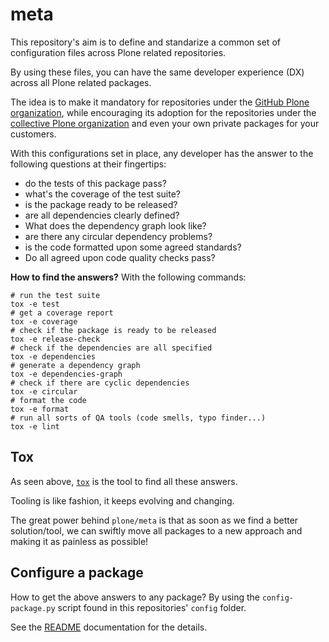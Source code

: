 # meta

This repository's aim is to define and standarize a common set
of configuration files across Plone related repositories.

By using these files, you can have the same developer experience (DX)
across all Plone related packages.

The idea is to make it mandatory for repositories under the [GitHub Plone organization](https://github.com/plone),
while encouraging its adoption for the repositories under the [collective Plone organization](https://github.com/collective)
and even your own private packages for your customers.

With this configurations set in place,
any developer has the answer to the following questions at their fingertips:

- do the tests of this package pass?
- what's the coverage of the test suite?
- is the package ready to be released?
- are all dependencies clearly defined?
- What does the dependency graph look like?
- are there any circular dependency problems?
- is the code formatted upon some agreed standards?
- Do all agreed upon code quality checks pass?

__How to find the answers?__ With the following commands:

```shell
# run the test suite
tox -e test
# get a coverage report
tox -e coverage
# check if the package is ready to be released
tox -e release-check
# check if the dependencies are all specified
tox -e dependencies
# generate a dependency graph
tox -e dependencies-graph
# check if there are cyclic dependencies
tox -e circular
# format the code
tox -e format
# run all sorts of QA tools (code smells, typo finder...)
tox -e lint
```

## Tox

As seen above, [`tox`](https://pypi.org/project/tox) is the tool to find all these answers.

Tooling is like fashion, it keeps evolving and changing.

The great power behind `plone/meta` is that as soon as we find a better solution/tool,
we can swiftly move all packages to a new approach and making it as painless as possible!

## Configure a package

How to get the above answers to any package?
By using the `config-package.py` script found in this repositories' `config` folder.

See the [README](config/README.md) documentation for the details.
